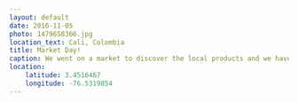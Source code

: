 ```yaml
---
layout: default
date: 2016-11-05
photo: 1479658366.jpg
location_text: Cali, Colombia
title: Market Day!
caption: We went on a market to discover the local products and we have been so surprised by the quantity and quality of all those different exotic fruits and vegetables! The colors, the forms, the different tastes, all of it was so cool and new for me!
location:
    latitude: 3.4516467
    longitude: -76.5319854
---
```

